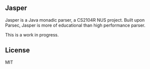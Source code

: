 ## Jasper
Jasper is a Java monadic parser, a CS2104R NUS project.
Built upon Parsec, Jasper is more of educational than high performance
parser.

This is a work in progress.

## License
MIT
